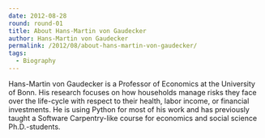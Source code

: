 ```yaml
---
date: 2012-08-28
round: round-01
title: About Hans-Martin von Gaudecker
author: Hans-Martin von Gaudecker
permalink: /2012/08/about-hans-martin-von-gaudecker/
tags:
  - Biography
---
```

Hans-Martin von Gaudecker is a Professor of Economics at the University of Bonn. His research focuses on how households manage risks they face over the life-cycle with respect to their health, labor income, or financial investments. He is using Python for most of his work and has previously taught a Software Carpentry-like course for economics and social science Ph.D.-students.
